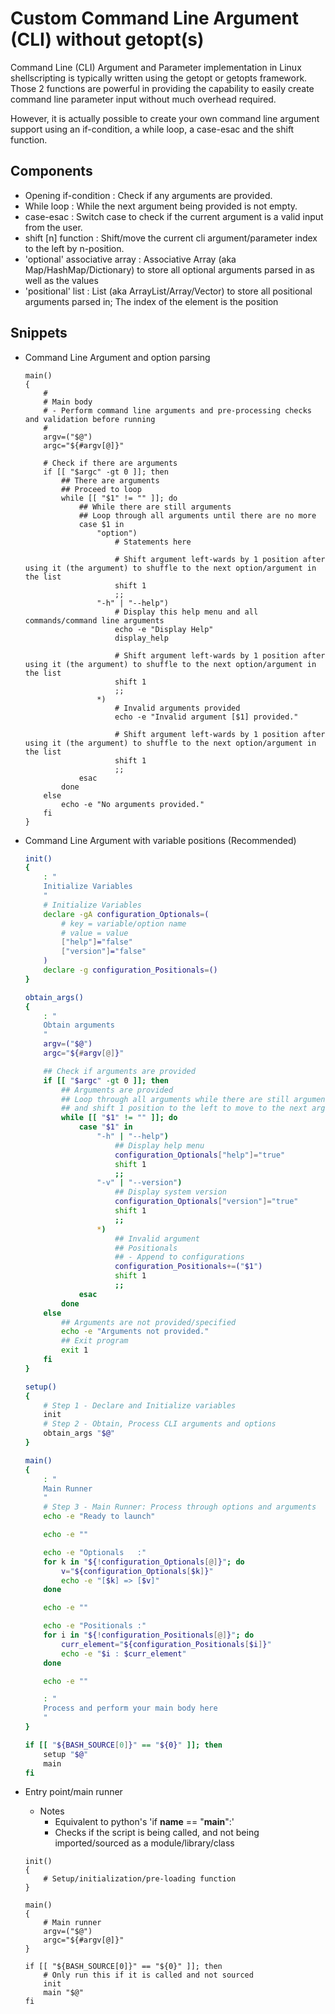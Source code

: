 # Custom Command Line Argument (CLI) without getopt(s)

Command Line (CLI) Argument and Parameter implementation in Linux shellscripting is typically written using the getopt or getopts framework.
Those 2 functions are powerful in providing the capability to easily create command line parameter input without much overhead required.

However, it is actually possible to create your own command line argument support using an if-condition, a while loop, a case-esac and the shift function.

## Components
+ Opening if-condition         : Check if any arguments are provided.
+ While loop                   : While the next argument being provided is not empty.
+ case-esac                    : Switch case to check if the current argument is a valid input from the user.
+ shift [n] function           : Shift/move the current cli argument/parameter index to the left by n-position.
+ 'optional' associative array : Associative Array (aka Map/HashMap/Dictionary) to store all optional arguments parsed in as well as the values
+ 'positional' list            : List (aka ArrayList/Array/Vector) to store all positional arguments parsed in; The index of the element is the position

## Snippets
- Command Line Argument and option parsing
    ```shellscript
    main()
    {
        #
        # Main body
        # - Perform command line arguments and pre-processing checks and validation before running
        #
        argv=("$@")
        argc="${#argv[@]}"

        # Check if there are arguments
        if [[ "$argc" -gt 0 ]]; then
            ## There are arguments
            ## Proceed to loop
            while [[ "$1" != "" ]]; do
                ## While there are still arguments
                ## Loop through all arguments until there are no more
                case $1 in
                    "option")
                        # Statements here

                        # Shift argument left-wards by 1 position after using it (the argument) to shuffle to the next option/argument in the list
                        shift 1
                        ;;
                    "-h" | "--help")
                        # Display this help menu and all commands/command line arguments
                        echo -e "Display Help"
                        display_help

                        # Shift argument left-wards by 1 position after using it (the argument) to shuffle to the next option/argument in the list
                        shift 1
                        ;;
                    *)
                        # Invalid arguments provided
                        echo -e "Invalid argument [$1] provided."

                        # Shift argument left-wards by 1 position after using it (the argument) to shuffle to the next option/argument in the list
                        shift 1
                        ;;
                esac
            done
        else
            echo -e "No arguments provided."
        fi
    }
    ```

- Command Line Argument with variable positions (Recommended)
    ```bash
    init()
    {
        : "
        Initialize Variables
        "
        # Initialize Variables
        declare -gA configuration_Optionals=(
            # key = variable/option name
            # value = value
            ["help"]="false"
            ["version"]="false"
        )
        declare -g configuration_Positionals=()
    }

    obtain_args()
    {
        : "
        Obtain arguments
        "
        argv=("$@")
        argc="${#argv[@]}"

        ## Check if arguments are provided
        if [[ "$argc" -gt 0 ]]; then
            ## Arguments are provided
            ## Loop through all arguments while there are still arguments
            ## and shift 1 position to the left to move to the next argument in the list
            while [[ "$1" != "" ]]; do
                case "$1" in
                    "-h" | "--help")
                        ## Display help menu
                        configuration_Optionals["help"]="true"
                        shift 1
                        ;;
                    "-v" | "--version")
                        ## Display system version
                        configuration_Optionals["version"]="true"
                        shift 1
                        ;;
                    *)
                        ## Invalid argument
                        ## Positionals
                        ## - Append to configurations
                        configuration_Positionals+=("$1")
                        shift 1
                        ;;
                esac
            done
        else
            ## Arguments are not provided/specified
            echo -e "Arguments not provided."
            ## Exit program
            exit 1
        fi
    }

    setup() 
    {
        # Step 1 - Declare and Initialize variables
        init
        # Step 2 - Obtain, Process CLI arguments and options
        obtain_args "$@"
    }

    main()
    {
        : "
        Main Runner
        "
        # Step 3 - Main Runner: Process through options and arguments
        echo -e "Ready to launch"

        echo -e ""

        echo -e "Optionals   :" 
        for k in "${!configuration_Optionals[@]}"; do 
            v="${configuration_Optionals[$k]}"
            echo -e "[$k] => [$v]"
        done

        echo -e ""

        echo -e "Positionals :"
        for i in "${!configuration_Positionals[@]}"; do
            curr_element="${configuration_Positionals[$i]}"
            echo -e "$i : $curr_element"
        done

        echo -e ""

        : "
        Process and perform your main body here
        "
    }

    if [[ "${BASH_SOURCE[0]}" == "${0}" ]]; then
        setup "$@"
        main
    fi
    ```

- Entry point/main runner
    - Notes
        + Equivalent to python's 'if __name__ == "__main__":'
        + Checks if the script is being called, and not being imported/sourced as a module/library/class
    ```shellscript
    init()
    {
        # Setup/initialization/pre-loading function
    }

    main() 
    {
        # Main runner
        argv=("$@")
        argc="${#argv[@]}"
    }

    if [[ "${BASH_SOURCE[0]}" == "${0}" ]]; then
        # Only run this if it is called and not sourced
        init
        main "$@"
    fi
    ```
